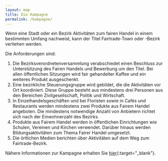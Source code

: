 ```yaml
---
layout: map
title: Die Kampagne
permalink: /kampagne/
---
```


Wenn eine Stadt oder ein Bezirk Aktivitäten zum fairen Handel in einem bestimmten Umfang nachweist, kann der Titel Fairtrade-Town oder -Bezirk verliehen werden.

Die Anforderungen sind:

1. Die Bezirksverordnetenversammlung verabschiedet einen Beschluss zur Unterstützung des Fairen Handels und Bewerbung um den Titel. Bei allen öffentlichen Sitzungen wird fair gehandelter Kaffee und ein weiteres Produkt ausgeschenkt.
2.	Eine bezirkliche Steuerungsgruppe wird gebildet, die die Aktivitäten vor Ort koordiniert. Diese Gruppe besteht aus mindestens drei Personen aus den Bereichen Zivilgesellschaft, Politik und Wirtschaft. 
3.	In Einzelhandelsgeschäften und bei Floristen sowie in Cafés und Restaurants werden mindestens zwei Produkte aus Fairem Handel angeboten. Die mindestens notwendige Anzahl von Anbietern richtet sich nach der Einwohnerzahl des Bezirks.
4.	Produkte aus Fairem Handel werden in öffentlichen Einrichtungen wie Schulen, Vereinen und Kirchen verwendet. Darüber hinaus werden Bildungsaktivitäten zum Thema Fairer Handel umgesetzt.
5.	Die örtlichen Medien berichten über Aktivitäten auf dem Weg  zum Fairtrade-Bezirk.

Nähere Informationen zur Kampagne erhalten Sie 
 [hier](http://www.fairtrade-towns.de){:target="_blank"}.




